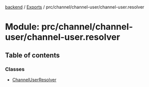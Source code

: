 [backend](../README.md) / [Exports](../modules.md) / prc/channel/channel-user/channel-user.resolver

# Module: prc/channel/channel-user/channel-user.resolver

## Table of contents

### Classes

- [ChannelUserResolver](../classes/prc_channel_channel_user_channel_user_resolver.ChannelUserResolver.md)
